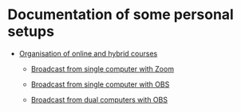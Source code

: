 # Documentation of some personal setups

-   [Organisation of online and hybrid courses](Course_organisation/index.md)

    -   [Broadcast from single computer with Zoom](Course_organisation/01_Single_computer_Zoom.md)

    -   [Broadcast from single computer with OBS](Course_organisation/02_Single_computer_OBS.md)

    -   [Broadcast from dual computers with OBS](Course_organisation/03_Dual_computers_OBS.md)

